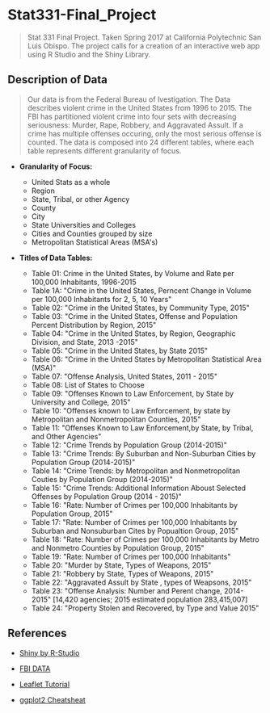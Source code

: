 # Stat331-Final_Project
> Stat 331 Final Project. Taken Spring 2017 at California Polytechnic San Luis Obispo. The project calls for a creation of an interactive web app using R Studio and the Shiny Library.

## Description of Data
> Our data is from the Federal Bureau of Ivestigation. The Data describes violent crime in the United States from 1996 to 2015. The FBI has partitioned violent crime into four sets with decreasing seriousness: Murder, Rape, Robbery, and Aggravated Assult. If a crime has multiple offenses occuring, only the most serious offense is counted. The data is composed into 24 different tables, where each table represents different granularity of focus.

  * __Granularity of Focus:__
      * United Stats as a whole
      * Region
      * State, Tribal, or other Agency
      * County
      * City   
      * State Universities and Colleges
      * Cities and Counties grouped by size
      * Metropolitan Statistical Areas (MSA's) 
   
  * __Titles of Data Tables:__
      * Table 01: Crime in the United States, by Volume and Rate per 100,000 Inhabitants, 1996-2015
      * Table 1A: "Crime in the United States, Perncent Change in Volume per 100,000 Inhabitants for 2, 5, 10 Years"
      * Table 02: "Crime in the United States, by Community Type, 2015"
      * Table 03: "Crime in the United States, Offense and Population Percent Distribution by Region, 2015"
      * Table 04: "Crime in the United States, by Region, Geographic Division, and State, 2013 -2015"
      * Table 05: "Crime in the United States, by State 2015"
      * Table 06: "Crime in the United States by Metropolitan Statistical Area (MSA)"
      * Table 07: "Offense Analysis, United States, 2011 - 2015"
      * Table 08: List of States to Choose
      * Table 09: "Offenses Known to Law Enforcement, by State by University and College, 2015"
      * Table 10: "Offenses known to Law Enforcement, by state by Metropolitan and Nonmetropolitan                      Counties, 2015"
      * Table 11: "Offenses Known to Law Enforcement,by State, by Tribal, and Other Agencies"
      * Table 12: "Crime Trends by Population Group (2014-2015)"
      * Table 13: "Crime Trends: By Suburban and Non-Suburban Cities by Population Group (2014-2015)"
      * Table 14: "Crime Trends: by Metropolitan and Nonmetropolitan Couties by Population Group (2014-2015)"
      * Table 15: "Crime Trends: Additional Information Aboust Selected Offenses by Population Group (2014 - 2015)"
      * Table 16: "Rate: Number of Crimes per 100,000 Inhabitants by Population Group, 2015"
      * Table 17: "Rate: Number of Crimes per 100,000 Inhabitants by Suburban and Nonsuburban Cites 
                   by Popualtion Group, 2015"
      * Table 18: "Rate: Number of Crimes per 100,000 Inhabitants by Metro and Nonmetro Counties by Population Group, 2015"
      * Table 19: "Rate: Number of Crimes per 100,000 Inhabitants"
      * Table 20: "Murder by State, Types of Weapons, 2015"
      * Table 21: "Robbery by State, Types of Weapons, 2015"
      * Table 22: "Aggravated Assult by State , types of Weapsons, 2015"
      * Table 23: "Offense Analysis: Number and Perent change, 2014-2015" [14,420 agencies; 2015 estimated population 283,415,007]
      * Table 24: "Property Stolen and Recovered, by Type and Value 2015"

## References
 * [Shiny by R-Studio](http://shiny.rstudio.com/)

 * [FBI DATA](https://ucr.fbi.gov/crime-in-the-u.s/2015/crime-in-the-u.s.-2015/offenses-known-to-law-enforcement/violent-crime/violentcrimemain_final)

 * [Leaflet Tutorial](http://rstudio.github.io/leaflet/)

 * [ggplot2 Cheatsheat](https://www.rstudio.com/wp-content/uploads/2015/03/ggplot2-cheatsheet.pdf)
